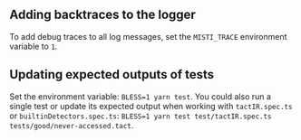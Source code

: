 ## Adding backtraces to the logger
To add debug traces to all log messages, set the `MISTI_TRACE` environment variable to `1`.

## Updating expected outputs of tests
Set the environment variable: `BLESS=1 yarn test`.
You could also run a single test or update its expected output when working with `tactIR.spec.ts` or `builtinDetectors.spec.ts`: `BLESS=1 yarn test test/tactIR.spec.ts tests/good/never-accessed.tact`.